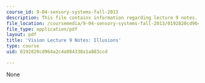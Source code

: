 ```yaml
---
course_id: 9-04-sensory-systems-fall-2013
description: This file contains information regarding lecture 9 notes.
file_location: /coursemedia/9-04-sensory-systems-fall-2013/0192820cd964a2c4a084338a1a883ccd_MIT9_04F13_Vis9.pdf
file_type: application/pdf
layout: pdf
title: 'Vision Lecture 9 Notes: Illusions'
type: course
uid: 0192820cd964a2c4a084338a1a883ccd

---
```

None